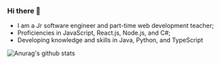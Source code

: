 ### Hi there 👋



- I am a Jr software engineer and part-time web development teacher;
- Proficiencies in JavaScript, React.js, Node.js, and C#;
- Developing knowledge and skills in Java, Python, and TypeScript 




![Anurag's github stats](https://github-readme-stats.vercel.app/api?username=jilijiang)

